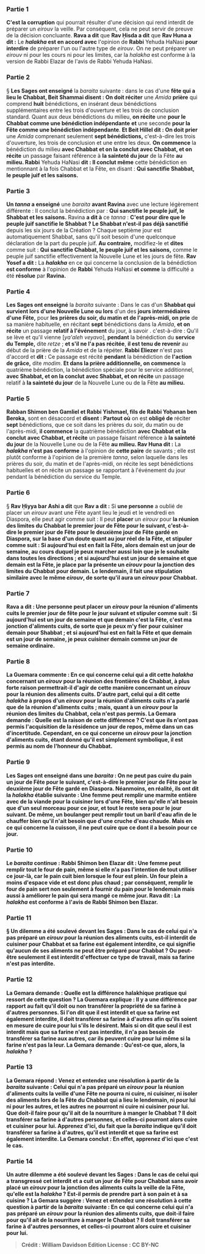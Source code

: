 
### Partie 1
<b>C'est la corruption</b> qui pourrait résulter d'une décision qui rend interdit de préparer un <i>eirouv</i> la veille. Par conséquent, cela ne peut servir de preuve de la décision concluante. <b>Rava a dit</b> que <b>Rav Ḥisda a dit</b> que <b>Rav Huna a dit :</b> Le <b><i>halakha</i> est en accord avec</b> l'opinion de <b>Rabbi</b> Yehuda HaNasi <b>pour interdire</b> de préparer l'un ou l'autre type de <i>eirouv</i>. On ne peut préparer un <i>eirouv</i> ni pour les cours ni pour les limites, car la <i>halakha</i> est conforme à la version de Rabbi Elazar de l'avis de Rabbi Yehuda HaNasi.

### Partie 2
§ <b>Les Sages ont enseigné</b> la <i>baraita</i> suivante : dans le cas d'une <b>fête qui a lieu le Chabbat, Beit Shammai disent : On doit réciter</b> une <i>Amida</i> <b>prière</b> qui comprend <b>huit</b> bénédictions, en insérant deux bénédictions supplémentaires entre les trois d'ouverture et les trois de conclusion standard. Quant aux deux bénédictions du milieu, <b>on récite</b> une <b>pour le Chabbat comme une bénédiction indépendante</b> <b>et</b> une seconde <b>pour la Fête comme une bénédiction indépendante</b>. <b>Et Beit Hillel dit : On doit prier</b> une <i>Amida</i> comprenant seulement <b>sept bénédictions,</b> c'est-à-dire les trois d'ouverture, les trois de conclusion et une entre les deux. <b>On commence</b> la bénédiction du milieu <b>avec Chabbat et on la conclut</b> <b>avec Chabbat, et on récite</b> un passage faisant référence à <b>la sainteté du jour</b> de la Fête <b>au milieu. Rabbi</b> Yehuda HaNasi <b>dit : Il conclut même</b> cette bénédiction en mentionnant à la fois Chabbat et la Fête, en disant : <b>Qui sanctifie Shabbat, le peuple juif et les saisons.</b>

### Partie 3
<b>Un <i>tanna</i> a enseigné</b> une <i>baraita</i> <b>avant Ravina</b> avec une lecture légèrement différente : Il conclut la bénédiction par : <b>Qui sanctifie le peuple juif, le Shabbat et les saisons.</b> Ravina <b>a dit à</b> ce <i>tanna</i> : <b>C'est pour dire que le peuple juif sanctifie le Shabbat ? Le Shabbat n'est-il pas déjà sanctifié</b> depuis les six jours de la Création ? Chaque septième jour est automatiquement Shabbat, sans qu'il soit besoin d'une quelconque déclaration de la part du peuple juif. <b>Au contraire,</b> modifiez-le et <b>dites</b> comme suit : <b>Qui sanctifie Chabbat, le peuple juif et les saisons,</b> comme le peuple juif sanctifie effectivement la Nouvelle Lune et les jours de fête. <b>Rav Yosef a dit :</b> La <b><i>halakha</i></b> en ce qui concerne la conclusion de la bénédiction <b>est conforme</b> à l'opinion de <b>Rabbi</b> Yehuda HaNasi <b>et comme</b> la difficulté a été <b>résolue</b> par <b>Ravina.</b>

### Partie 4
<b>Les Sages ont enseigné</b> la <i>baraita</i> suivante : Dans le cas d'un <b>Shabbat qui survient lors d'une Nouvelle Lune ou lors</b> d'un des <b>jours intermédiaires d'une Fête,</b> pour <b>les prières du soir, du matin et de l'après-midi, on prie</b> de sa manière habituelle, en récitant <b>sept</b> bénédictions dans la <i>Amida</i>, <b>et on récite</b> un passage <b>relatif à l'événement</b> du jour, à savoir . c'est-à-dire : Qu'il se lève et qu'il vienne [<i>ya'aleh veyavo</i>], <b>pendant</b> la bénédiction du <b>service du Temple,</b> dite <i>retze</i> ; <b>et s'il ne l'a pas récitée</b>, <b>il est tenu de revenir</b> au début de la prière de la <i>Amida</i> et de la répéter. <b>Rabbi Eliezer</b> n'est pas d'accord et <b>dit :</b> Ce passage est récité <b>pendant</b> la bénédiction de <b>l'action de grâce,</b> dite <i>modim</i>. <b>Et dans la prière additionnelle, on commence</b> la quatrième bénédiction, la bénédiction spéciale pour le service additionnel, <b>avec Shabbat, et on la conclut</b> <b>avec Shabbat, et on récite</b> un passage relatif à <b>la sainteté du jour</b> de la Nouvelle Lune ou de la Fête <b>au milieu.</b>

### Partie 5
<b>Rabban Shimon ben Gamliel et Rabbi Yishmael, fils de Rabbi Yoḥanan ben Beroka,</b> sont en désaccord et <b>disent : Partout où</b> on est <b>obligé de</b> réciter <b>sept</b> bénédictions, que ce soit dans les prières du soir, du matin ou de l'après-midi, <b>il commence</b> la quatrième bénédiction <b>avec Chabbat et la conclut</b> <b>avec Chabbat, et récite</b> un passage faisant référence à <b>la sainteté du jour</b> de la Nouvelle Lune ou de la Fête <b>au milieu. Rav Huna dit :</b> La <b><i>halakha</i> n'est pas conforme</b> à l'opinion de <b>cette paire</b> de savants ; elle est plutôt conforme à l'opinion de la première <i>tanna</i>, selon laquelle dans les prières du soir, du matin et de l'après-midi, on récite les sept bénédictions habituelles et on récite un passage se rapportant à l'événement du jour pendant la bénédiction du service du Temple.

### Partie 6
§ <b>Rav Ḥiyya bar Ashi a dit</b> que <b>Rav a dit :</b> Si <b>une personne</b> a oublié de placer un <i>eirouv</i> avant une Fête ayant lieu le jeudi et le vendredi en Diaspora, elle peut agir comme suit : Il peut <b>placer</b> un <i>eirouv</i> pour <b>la réunion des <b>limites du Chabbat</b> le premier <b>jour de Fête pour le suivant,</b> c'est-à-dire le premier jour de Fête pour le deuxième jour de Fête gardé en Diaspora, sur la base d'un doute quant au jour réel de la Fête, <b>et stipuler</b> comme suit : Si aujourd'hui est en fait la Fête, alors demain est un jour de semaine, au cours duquel je peux marcher aussi loin que je le souhaite dans toutes les directions ; et si aujourd'hui est un jour de semaine et que demain est la Fête, je place par la présente un <i>eirouv</i> pour la jonction des limites du Chabbat pour demain. Le lendemain, il fait une stipulation similaire avec le même <i>eirouv</i>, de sorte qu'il aura un <i>eirouv</i> pour Chabbat.

### Partie 7
<b>Rava a dit : Une personne peut placer</b> un <i>eirouv</i> pour <b>la réunion d'aliments cuits le</b> premier <b>jour de fête pour le jour suivant</b> <b>et stipuler</b> comme suit : Si aujourd'hui est un jour de semaine et que demain c'est la Fête, c'est ma jonction d'aliments cuits, de sorte que je peux m'y fier pour cuisiner demain pour Shabbat ; et si aujourd'hui est en fait la Fête et que demain est un jour de semaine, je peux cuisiner demain comme un jour de semaine ordinaire.

### Partie 8
La Guemara commente : En ce qui concerne <b>celui qui a dit</b> cette <i>halakha</i> concernant un <i>eirouv</i> pour <b>la réunion des <b>frontières de Chabbat, à plus forte raison</b> permettrait-il d'agir de cette manière concernant un <i>eirouv</i> pour <b>la réunion des aliments cuits. </b> D'autre part, <b>celui qui a dit</b> cette <i>halakha</i> à propos d'un <i>eirouv</i> pour <b>la réunion d'aliments cuits</b> n'a parlé que de la réunion d'aliments cuits ; <b>mais,</b> quant à un <i>eirouv</i> pour <b>la réunion des <b>limites</b> du Chabbat, </b> cela n'est <b>pas</b> permis. La Gemara demande : <b>Quelle est la raison</b> de cette différence ? C'est <b>que</b> ils n'ont <b>pas</b> permis <b>l'acquisition de la résidence un</b> jour de <b>repos,</b> même dans un cas d'incertitude. Cependant, en ce qui concerne un <i>eirouv</i> pour la jonction d'aliments cuits, étant donné qu'il est simplement symbolique, il est permis au nom de l'honneur du Chabbat.

### Partie 9
<b>Les Sages ont enseigné</b> dans une <i>baraita</i> : <b>On ne peut pas cuire</b> du pain <b>un jour de Fête pour le suivant,</b> c'est-à-dire le premier jour de Fête pour le deuxième jour de Fête gardé en Diaspora. Néanmoins, <b>en réalité, ils ont dit</b> la <i>halakha</i> établie suivante : <b>Une femme peut remplir une marmite entière</b> avec de la <b>viande</b> pour la cuisiner lors d'une Fête, <b>bien qu'elle n'ait besoin que d'un seul morceau</b> pour ce jour, et tout le reste sera pour le jour suivant. De même, <b>un boulanger peut remplir</b> tout un <b>baril d'eau</b> afin de le chauffer <b>bien qu'il n'ait besoin que d'une cruche</b> d'eau chaude. <b>Mais en ce qui concerne la cuisson, il ne peut cuire que ce dont il a besoin</b> pour ce jour.

### Partie 10
Le <i>baraita</i> continue : <b>Rabbi Shimon ben Elazar dit : Une femme peut remplir tout le four</b> de <b>pain,</b> même si elle n'a pas l'intention de tout utiliser ce jour-là, <b>car le pain cuit bien lorsque le four est plein.</b> Un four plein a moins d'espace vide et est donc plus chaud ; par conséquent, remplir le four de pain sert non seulement à fournir du pain pour le lendemain mais aussi à améliorer le pain qui sera mangé ce même jour. <b>Rava dit :</b> La <b><i>halakha</i> est conforme</b> à l'avis de <b>Rabbi Shimon ben Elazar.</b>

### Partie 11
§ <b>Un dilemme a été soulevé devant</b> les Sages : Dans le cas de <b>celui qui n'a pas préparé</b> un <i>eirouv</i> pour <b>la réunion des aliments cuits,</b> est-il <b>interdit</b> de cuisiner pour Chabbat et <b>sa farine est</b> également <b>interdite,</b> ce qui signifie qu'aucun de ses aliments ne peut être préparé pour Chabbat ? <b>Ou peut-être</b> seulement <b>il est interdit</b> d'effectuer ce type de travail, <b>mais sa farine n'est pas interdite.</b>

### Partie 12
La Gemara demande : <b>Quelle est</b> la <b>différence halakhique</b> pratique qui ressort de cette question ? La Guemara explique : Il y a une différence par rapport au fait qu'il doit ou non <b>transférer</b> la propriété de <b>sa farine à d'autres personnes. Si l'on dit</b> que <b>il est interdit et que sa farine est</b> également <b>interdite, il doit transférer sa farine à d'autres</b> afin qu'ils soient en mesure de cuire pour lui s'ils le désirent. <b>Mais si on dit</b> que seul <b>il est interdit mais que sa farine n'est pas interdite, il n'a pas besoin de transférer sa farine aux autres,</b> car ils peuvent cuire pour lui même si la farine n'est pas la leur. La Gemara demande : <b>Qu'est-ce que, </b> alors, la <i>halakha</i> ?

### Partie 13
La Gemara répond : <b>Venez</b> et <b>entendez</b> une résolution à partir de la <i>baraita</i> suivante : <b>Celui qui n'a pas préparé</b> un <i>eirouv</i> pour <b>la réunion d'aliments cuits</b> la veille d'une Fête <b>ne pourra ni cuire, ni cuisiner, ni isoler</b> des aliments lors de la Fête du Chabbat qui a lieu le lendemain, <b>ni pour lui ni pour les autres, et les autres ne pourront ni cuire ni cuisiner pour lui. Que</b> doit-il <b>faire</b> pour qu'il ait de la nourriture à manger le Chabbat ? <b>Il</b> doit <b>transférer sa farine à d'autres personnes, et celles-ci pourront</b> alors <b>cuire et cuisiner pour lui. Apprenez d'ici,</b> du fait que la <i>baraita</i> indique qu'il doit transférer sa farine à d'autres, qu'il <b>est interdit et que sa farine est</b> également <b>interdite.</b> La Gemara conclut : En effet, <b>apprenez d'ici</b> que c'est le cas.

### Partie 14
Un autre <b>dilemme a été soulevé devant</b> les Sages : Dans le cas de <b>celui qui a transgressé</b> cet interdit <b>et a cuit</b> un jour de Fête pour Chabbat sans avoir placé un <i>eirouv</i> pour la jonction des aliments cuits la veille de la Fête, <b>qu'elle est la <i>halakha</i> ? Est-il permis de prendre part à son pain et à sa cuisine ? La Gemara suggère : <b>Venez</b> et <b>entendez</b> une résolution à cette question à partir de la <i>baraita</i> suivante : En ce qui concerne <b>celui qui n'a pas préparé</b> un <i>eirouv</i> pour <b>la réunion des aliments cuits, que</b> doit-il <b>faire</b> pour qu'il ait de la nourriture à manger le Chabbat ? <b>Il doit transférer sa farine à d'autres personnes, et celles-ci pourront</b> alors <b>cuire et cuisiner pour lui.</b>

>Crédit : William Davidson Edition
>License : CC BY-NC
